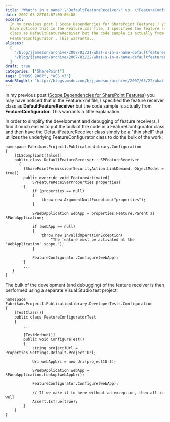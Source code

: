 ```yaml
---
title: "What's in a name? \"DefaultFeatureReceiver\" vs. \"FeatureConfigurator\""
date: 2007-03-22T07:07:00-06:00
excerpt:
  In my previous post ( Scope Dependencies for SharePoint Features ) you may
  have noticed that in the Feature.xml file, I specified the feature receiver
  class as DefaultFeatureReceiver but the code sample is actually from
  FeatureConfigurator . This warrants...
aliases:
  [
    "/blog/jjameson/archive/2007/03/21/what-s-in-a-name-defaultfeaturereceiver-vs-featureconfigurator.aspx",
    "/blog/jjameson/archive/2007/03/22/what-s-in-a-name-defaultfeaturereceiver-vs-featureconfigurator.aspx",
  ]
draft: true
categories: ["SharePoint"]
tags: ["MOSS 2007", "WSS v3"]
msdnBlogUrl: "http://blogs.msdn.com/b/jjameson/archive/2007/03/22/what-s-in-a-name-defaultfeaturereceiver-vs-featureconfigurator.aspx"
---
```


In my previous post
([Scope Dependencies for SharePoint Features](/blog/jjameson/2007/03/22/scope-dependencies-for-sharepoint-features))
you may have noticed that in the Feature.xml file, I specified the feature
receiver class as **DefaultFeatureReceiver** but the code sample is actually
from **FeatureConfigurator**. This warrants a little explanation.

In order to simplify the development and debugging of feature receivers, I find
it much easier to put the bulk of the code in a FeatureConfigurator class and
then have the DefaultFeatureReceiver class simply be a "thin shell" that
utilizes the underlying FeatureConfigurator class to do the bulk of the work:

```
namespace Fabrikam.Project1.PublicationLibrary.Configuration
{
    [CLSCompliant(false)]
    public class DefaultFeatureReceiver : SPFeatureReceiver
      {
        [SharePointPermission(SecurityAction.LinkDemand, ObjectModel = true)]
        public override void FeatureActivated(
            SPFeatureReceiverProperties properties)
        {
            if (properties == null)
            {
                throw new ArgumentNullException("properties");
            }

            SPWebApplication webApp = properties.Feature.Parent as SPWebApplication;

            if (webApp == null)
            {
                throw new InvalidOperationException(
                    "The feature must be activated at the 'WebApplication' scope.");
            }

            FeatureConfigurator.Configure(webApp);
        }
        ...
   }
}
```

The bulk of the development (and debugging) of the feature receiver is then
performed using a separate Visual Studio test project:

```
namespace Fabrikam.Project1.PublicationLibrary.DeveloperTests.Configuration
{
    [TestClass()]
    public class FeatureConfiguratorTest
    {
        ...

        [TestMethod()]
        public void ConfigureTest()
        {
            string project1Url = Properties.Settings.Default.Project1Url;

            Uri webAppUri = new Uri(project1Url);

            SPWebApplication webApp = SPWebApplication.Lookup(webAppUri);

            FeatureConfigurator.Configure(webApp);

            // If we make it to here without an exception, then all is well
            Assert.IsTrue(true);
        }
    }
}
```
